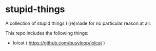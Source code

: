 # stupid-things

A collection of stupid things I (re)made for no particular reason at all.

This repo includes the following things:

- lolcat ( https://github.com/busyloop/lolcat )
